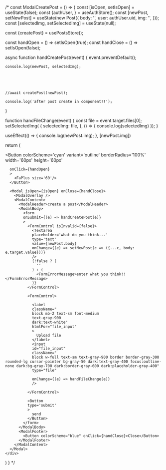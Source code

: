<!-- 

# firebase and react pagination:
==

# creating User_modal upon regisnter:
==

# 

# show posts that are users subs:
== 
  # else: show random posts












# real-time firebase:
==



# firebase relations:
==

# react nested comments:
==

# each user can like once: 
# post.likes[user-1, user-2]

if (user-1 exists in post.likes) 
  # like button red
  # click again
    # remove user-1 from post.likes
    # change color 

----------------------------------

const comments: [
  {
    id: 0,
    name: comment-0,
  },
  {
    id: 1,
    name: comment-1,
    parent: 0,
  },
  {
    id: 2,
    name: comment-2
    parent: 1,
  },
  {
    id: 3,
    name: comment-3
  },
]

--
comment-0
  comment-1
    comment-2
comment-3

# loop throuhg comments

# create object: 
{
  parentId: {
    parentId: Comment,
    children: 
  }
}

----------------------------------

# how to loop a nested structure:
==

{
  a: {
    id: 0,
    children: [
      {
        id: 1,
        children: [
          {
            id: 2,
          }
        ]
      }
    ]
  },

  b: {
    id: 3,
    children: [
      {
        id: 4,
      }
    ]
  }
}

----------------------------------

# @reply to: comment x
==

# each comment has: parent.id
const element = document.querySelector('#parent.id');
element.scrollIntoView();













----------------------------------

# nested comments:
==

# data structures comming from db:

# data sctructure to render:

# ui problems:
  # nesting and indentation
  # stop neting level

-----

# 

----------------------------------

----------------------------------

----------------------------------

----------------------------------

----------------------------------

[
  {
    id: 0,
    level: 0,
    children: [
      {
        id: 1,
        level: 1,
        children: [
          {
            id: 4,
            level: 2,
            children: []
          }
        ]
      },
      {
        id: 3,
        level: 1,
        children: []
      },
    ]
  },

  {
    id: 2,
    level: 0,
    children: []
  }
]















 <!-- 










<!-- 

# notifications:
==




# When you call an async function that does not have an await inside it, the function will still return a promise.
 -->












































 
 /* 
const ModalCreatePost = () => {
  const [isOpen, setIsOpen] = useState(false);
  const {authUser, } = useAuthStore();
  const [newPost, setNewPost] = useState(new Post({
    body: '',
    user: authUser.uid,
    img: '',
  }));
  const [selectedImg, setSelectedImg] = useState(null);

  const {createPost} = usePostsStore();

  const handOpen = () => setIsOpen(true); 
  const handClose = () => setIsOpen(false);

  async function handCreatePost(event) {
    event.preventDefault();
    
    console.log(newPost, selectedImg);

    
    
    

    //await createPost(newPost);

    console.log('after post create in component!!');
  }

  function handFileChange(event) {
    const file = event.target.files[0];
    setSelectedImg(
      {
        selectedImg: file,
      },
      () => {
        console.log(selectedImg)
    });
  }

  useEffect(() => {
    console.log(newPost.img);
  }, [newPost.img])

  return (
    <div>
      <Button
      colorScheme='cyan'
      variant='outline'
      borderRadius='100%'
      width='60px'
      height='60px'

      onClick={handOpen}
      >
        <FaPlus size='60'/>
      </Button>

      <Modal isOpen={isOpen} onClose={handClose}>
        <ModalOverlay />
        <ModalContent>
          <ModalHeader>create a post</ModalHeader>
          <ModalBody>
            <form 
            onSubmit={(e) => handCreatePost(e)}
            >
              <FormControl isInvalid={false}>
                <Textarea 
                placeholder='what do you think...'
                type='text' 
                value={newPost.body} 
                onChange={(e) => setNewPost(c => ({...c, body: e.target.value}))} 
                />
                {!false ? (
                  ''
                ) : (
                  <FormErrorMessage>enter what you think!!</FormErrorMessage>
                )}
              </FormControl>

              <FormControl>
                
                <label 
                className="
                block mb-2 text-sm font-medium 
                text-gray-900 
                dark:text-white" 
                htmlFor="file_input"
                >
                  Upload file
                </label>
                <input 
                id="file_input"
                className="
                block w-full text-sm text-gray-900 border border-gray-300 rounded-lg cursor-pointer bg-gray-50 dark:text-gray-400 focus:outline-none dark:bg-gray-700 dark:border-gray-600 dark:placeholder-gray-400"  
                type="file"

                onChange={(e) => handFileChange(e)}
                />

              </FormControl>

              <Button
              type='submit'
              >
                send
              </Button>
            </form>
          </ModalBody>
          <ModalFooter>
            <Button colorScheme="blue" onClick={handClose}>Close</Button>
          </ModalFooter>
        </ModalContent>
      </Modal>
    </div>
  )
} */
 
 

<!-- 
// select file and upload
  handFileChange(event) {
    const file = event.target.files[0];
    this.setState(
      {
        // this only sets selectedImg and not other props
        selectedImg: file,
      },
      async () => {
        console.log(this.state.selectedImg);
        
        // file upload
        try { 
          

          this.props.setNewPost({
            img: downloadUrl,
          });

        } catch(error) {
          console.log(`file upload failed!`, error.message);
        }

    });
  }















  /* 
<FormControl>
                  
  <label 
  className="
  block mb-2 text-sm font-medium 
  text-gray-900 
  dark:text-white" 
  htmlFor="file_input"
  >
    Upload file
  </label>
  <input 
  id="file_input"
  className="
  block w-full text-sm text-gray-900 border border-gray-300 rounded-lg cursor-pointer bg-gray-50 dark:text-gray-400 focus:outline-none dark:bg-gray-700 dark:border-gray-600 dark:placeholder-gray-400"  
  type="file"
  
  ref={this.fileInputRef}
  onChange={(e) => this.handFileChange(e)}
  />

</FormControl>

<div 
id='img-container' 
className='
max-h-60 overflow-hidden
'>
  {
    this.props.newPost.img 
    ? (
      <img
      src={this.props.newPost.img}
      alt='uploaded image'
      />
    ): ('')
  }
</div>

*/
 -->